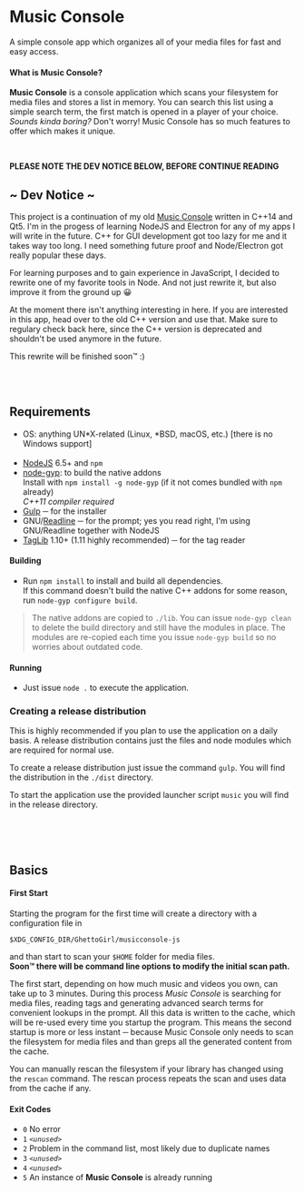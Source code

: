 # Music Console

A simple console app which organizes all of your media files for fast and easy access.

#### What is Music Console?

**Music Console** is a console application which scans your filesystem for media files and stores a list in memory. You can search this list using a simple search term, the first match is opened in a player of your choice.</br>
*Sounds kinda boring?* Don't worry! Music Console has so much features to offer which makes it unique.

</br>

**PLEASE NOTE THE DEV NOTICE BELOW, BEFORE CONTINUE READING**

## ~ Dev Notice ~

This project is a continuation of my old [Music Console](https://github.com/GhettoGirl/MusicConsole) written in C++14 and Qt5. I'm in the progess of learning NodeJS and Electron for any of my apps I will write in the future. C++ for GUI development got too lazy for me and it takes way too long. I need something future proof and Node/Electron got really popular these days.

For learning purposes and to gain experience in JavaScript, I decided to rewrite one of my favorite tools in Node. And not just rewrite it, but also improve it from the ground up :grinning:

At the moment there isn't anything interesting in here. If you are interested in this app, head over to the old C++ version and use that. Make sure to regulary check back here, since the C++ version is deprecated and shouldn't be used anymore in the future.

This rewrite will be finished soon™ :)

</br></br>


## Requirements

 - OS: anything UN*X-related (Linux, *BSD, macOS, etc.) [there is no Windows support]
</br></br>
 - [NodeJS](https://www.nodejs.org) 6.5+ and `npm`
 - [node-gyp](https://github.com/nodejs/node-gyp): to build the native addons </br>
   Install with `npm install -g node-gyp` (if it not comes bundled with `npm` already) </br>
   *C++11 compiler required*
 - [Gulp](https://www.npmjs.com/package/gulp) ─ for the installer
 - GNU/[Readline](http://ftp.gnu.org/gnu/readline/) ─ for the prompt; yes you read right, I'm using GNU/Readline together with NodeJS
 - [TagLib](https://taglib.github.io/) 1.10+ (1.11 highly recommended) ─ for the tag reader

#### Building

 - Run `npm install` to install and build all dependencies. </br>
   If this command doesn't build the native C++ addons for some reason, run `node-gyp configure build`.

> The native addons are copied to `./lib`. You can issue `node-gyp clean` to delete the build directory and still have the modules in place. The modules are re-copied each time you issue `node-gyp build` so no worries about outdated code.

#### Running

 - Just issue `node .` to execute the application.

### Creating a release distribution

This is highly recommended if you plan to use the application on a daily basis. A release distribution contains just the files and node modules which are required for normal use.

To create a release distribution just issue the command `gulp`. You will find the distribution in the `./dist` directory.

To start the application use the provided launcher script `music` you will find in the release directory.

</br></br></br>


## Basics

#### First Start

Starting the program for the first time will create a directory with a configuration file in
```
$XDG_CONFIG_DIR/GhettoGirl/musicconsole-js
```
and than start to scan your `$HOME` folder for media files. </br>
**Soon™ there will be command line options to modify the initial scan path.**

The first start, depending on how much music and videos you own, can take up to 3 minutes.
During this process *Music Console* is searching for media files, reading tags and generating advanced
search terms for convenient lookups in the prompt. All this data is written to the cache,
which will be re-used every time you startup the program. This means the second startup
is more or less instant ─ because Music Console only needs to scan the filesystem for media
files and than greps all the generated content from the cache.

You can manually rescan the filesystem if your library has changed using the `rescan` command.
The rescan process repeats the scan and uses data from the cache if any.

#### Exit Codes

 - `0` No error
 - `1` *`<unused>`*
 - `2` Problem in the command list, most likely due to duplicate names
 - `3` *`<unused>`*
 - `4` *`<unused>`*
 - `5` An instance of **Music Console** is already running

